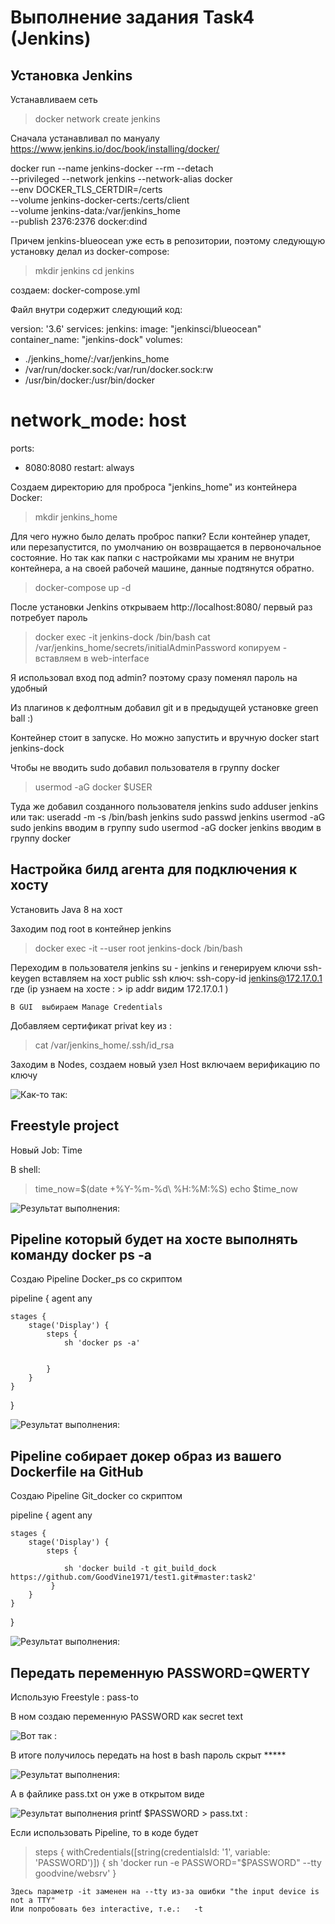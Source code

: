 #  Выполнение задания Task4 (Jenkins)  #  
  
 
##  Установка  Jenkins  ## 

Устанавливаем сеть 
>	docker network create jenkins  

Сначала устанавливал по мануалу https://www.jenkins.io/doc/book/installing/docker/

docker run --name jenkins-docker --rm --detach \
  --privileged --network jenkins --network-alias docker \
  --env DOCKER_TLS_CERTDIR=/certs \
  --volume jenkins-docker-certs:/certs/client \
  --volume jenkins-data:/var/jenkins_home \
  --publish 2376:2376 docker:dind
  
Причем jenkins-blueocean уже есть в репозитории, поэтому следующую установку делал из docker-compose: 

>	mkdir jenkins
>	cd jenkins

создаем: docker-compose.yml

Файл внутри содержит следующий код:

version: '3.6'
services:
 jenkins:
  image: "jenkinsci/blueocean"
  container_name: "jenkins-dock"
  volumes:
  - ./jenkins_home/:/var/jenkins_home
  - /var/run/docker.sock:/var/run/docker.sock:rw
  - /usr/bin/docker:/usr/bin/docker
#  network_mode: host
  ports:
  - 8080:8080
  restart: always
  
Создаем директорию для проброса "jenkins_home" из контейнера Docker:

>	mkdir jenkins_home

Для чего нужно было делать проброс папки? Если контейнер упадет, или перезапустится, по умолчанию он возвращается в первоночальное состояние. Но так как папки с настройками мы храним не внутри контейнера, а на своей рабочей машине, данные подтянутся обратно.

>	docker-compose up -d

После установки Jenkins открываем http://localhost:8080/
первый раз потребует пароль

>	docker exec -it jenkins-dock  /bin/bash
>	cat /var/jenkins_home/secrets/initialAdminPassword  копируем - вставляем в web-interface  

Я использовал вход под admin? поэтому сразу поменял пароль на удобный 

Из плагинов к дефолтным добавил git и в предыдущей установке green ball :)

Контейнер стоит в запуске. Но можно запустить и вручную
docker start jenkins-dock 

Чтобы не вводить sudo добавил пользователя в группу docker
>	 usermod -aG docker $USER

Туда же добавил созданного пользователя jenkins
sudo adduser jenkins  или так:
useradd -m -s /bin/bash jenkins
sudo passwd jenkins
usermod -aG sudo jenkins     вводим в группу sudo
usermod -aG docker jenkins 	вводим в группу docker

##  Настройка  билд агента  для подключения к хосту ## 

Установить Java 8 на хост
 
Заходим под root в контейнер jenkins
>	docker exec -it --user root jenkins-dock  /bin/bash  

Переходим в пользователя    jenkins
 su - jenkins
 и генерируем ключи
 ssh-keygen
 вставляем на хост public ssh ключ:
 ssh-copy-id jenkins@172.17.0.1
где  (ip узнаем на хосте : > ip addr
видим 172.17.0.1 )
	
	В GUI  выбираем Manage Credentials
Добавляем сертификат privat key из : 
>  cat /var/jenkins_home/.ssh/id_rsa

Заходим в Nodes, создаем новый узел Host
включаем верификацию по ключу

![Как-то так:](Host.jpg)  

##  Freestyle project ## 

Новый Job: Time

В shell:

>	time_now=$(date  +%Y-%m-%d\ %H:%M:%S)
>	echo $time_now

![Результат выполнения:](time.jpg)  

##  Pipeline который будет на хосте выполнять команду docker ps -a ## 

Создаю Pipeline Docker_ps со скриптом

pipeline {
    agent any

    stages {
        stage('Display') {
            steps {
                sh 'docker ps -a'
                
                
            }
        }
    }
}

![Результат выполнения:](docke_ps.jpg)  


##  Pipeline собирает докер образ из вашего Dockerfile на GitHub  ##

Создаю Pipeline Git_docker со скриптом

pipeline {
    agent any

    stages {
        stage('Display') {
            steps {
                
                sh 'docker build -t git_build_dock https://github.com/GoodVine1971/test1.git#master:task2'
             }
        }
    }
}

![Результат выполнения:](git_dock.jpg)  


##  Передать переменную PASSWORD=QWERTY  ##


Использую Freestyle : pass-to

В ном создаю переменную PASSWORD  как secret text

![Вот так :](password_create.jpg) 
 
 В итоге получилось передать на host в bash пароль скрыт *****
 
 ![Результат выполнения:](password_sent.jpg)
 
 А в файлике pass.txt он уже в открытом виде

 ![Результат выполнения printf $PASSWORD > pass.txt :](pass_in_file.jpg)
 
 Если использовать Pipeline, то в коде будет
 >	steps { withCredentials([string(credentialsId: '1', variable: 'PASSWORD')]) {
                sh 'docker run  -e PASSWORD="$PASSWORD" --tty goodvine/websrv'
            }
			
	Здесь параметр -it заменен на --tty из-за ошибки "the input device is not a TTY"
	Или попробовать без interactive, т.е.:   -t